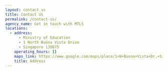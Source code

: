 ```yaml
---
layout: contact_us
title: Contact Us
permalink: /contact-us/
agency_name: Get in touch with MTLS
locations:
  - address:
      - Ministry of Education
      - 1 North Buona Vista Drive
      - Singapore 138675
    operating_hours: []
    maps_link: https://www.google.com/maps/place/1+N+Buona+Vista+Dr,+Singapore+138675/@1.3054021,103.7909271,17z/data=!3m1!4b1!4m5!3m4!1s0x31da1a43b6c4fc13:0xe0f68e977a69968f!8m2!3d1.3054021!4d103.7909271!5m1!1e1
    title: Address
---
```

